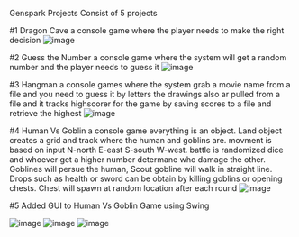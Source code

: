 Genspark Projects Consist of 5 projects 

#1 Dragon Cave a console game where the player needs to make the right decision 
![image](https://user-images.githubusercontent.com/70487686/172669044-dc16b140-5f2f-4671-b159-cb13fac7ce68.png)

#2 Guess the Number a console game where the system will get a random number and the player needs to guess it 
![image](https://user-images.githubusercontent.com/70487686/172669445-0b1324c2-65d3-4d81-8f2e-59050ae8409b.png)

#3 Hangman a console games where the system grab a movie name from a file and you need to guess it by letters the drawings also ar pulled from a file and it tracks highscorer for the game by saving scores to a file and retrieve the highest 
![image](https://user-images.githubusercontent.com/70487686/172669833-46607637-8713-47d7-b478-6b3819aac85a.png)

#4 Human Vs Goblin a console game everything is an object. Land object creates a grid and track where the human and goblins are. movment is based on input N-north E-east S-south W-west. battle is randomized dice and whoever get a higher number determane who damage the other. Goblines will persue the human, Scout gobline will walk in straight line. Drops such as health or sword can be obtain by killing goblins or opening chests. Chest will spawn at random location after each round 
![image](https://user-images.githubusercontent.com/70487686/172670305-a11d3d80-9268-49a3-96c7-0a9227e4943c.png)

#5 Added GUI to Human Vs Goblin Game using Swing 

![image](https://user-images.githubusercontent.com/70487686/172667569-c13d9ccf-dc5e-49b4-9c46-c0389e96eb02.png) 
![image](https://user-images.githubusercontent.com/70487686/172667852-4a045e00-4b1a-4695-ad4b-210d257bd88f.png)
![image](https://user-images.githubusercontent.com/70487686/172668093-e0b57fa9-601e-4f81-b34c-5cb0d56bacd7.png)


